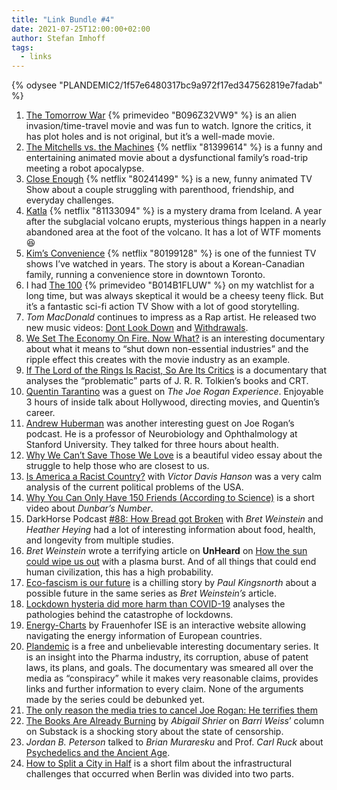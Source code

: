 ```yaml
---
title: "Link Bundle #4"
date: 2021-07-25T12:00:00+02:00
author: Stefan Imhoff
tags:
  - links
---
```


{% odysee "PLANDEMIC2/1f57e6480317bc9a972f17ed347562819e7fadab" %}

1. [The Tomorrow War](https://www.themoviedb.org/movie/588228-the-tomorrow-war) {% primevideo "B096Z32VW9" %} is an alien invasion/time-travel movie and was fun to watch. Ignore the critics, it has plot holes and is not original, but it’s a well-made movie.
2. [The Mitchells vs. the Machines](https://www.themoviedb.org/movie/501929-the-mitchells-vs-the-machines) {% netflix "81399614" %} is a funny and entertaining animated movie about a dysfunctional family’s road-trip meeting a robot apocalypse.
3. [Close Enough](https://www.themoviedb.org/tv/84503-close-enough) {% netflix "80241499" %} is a new, funny animated TV Show about a couple struggling with parenthood, friendship, and everyday challenges.
4. [Katla](https://www.themoviedb.org/tv/104157-katla) {% netflix "81133094" %} is a mystery drama from Iceland. A year after the subglacial volcano erupts, mysterious things happen in a nearly abandoned area at the foot of the volcano. It has a lot of WTF moments 😆
5. [Kim’s Convenience](https://www.themoviedb.org/tv/68106-kim-s-convenience) {% netflix "80199128" %} is one of the funniest TV shows I’ve watched in years. The story is about a Korean-Canadian family, running a convenience store in downtown Toronto.
6. I had [The 100](https://www.themoviedb.org/tv/48866-the-100) {% primevideo "B014B1FLUW" %} on my watchlist for a long time, but was always skeptical it would be a cheesy teeny flick. But it’s a fantastic sci-fi action TV Show with a lot of good storytelling.
7. _Tom MacDonald_ continues to impress as a Rap artist. He released two new music videos: [Dont Look Down](https://youtu.be/rQRww_yhVpQ) and [Withdrawals](https://youtu.be/KOtA6qCh8Vo).
8. [We Set The Economy On Fire. Now What?](https://youtu.be/Cpvm8ZKfKh0) is an interesting documentary about what it means to “shut down non-essential industries” and the ripple effect this creates with the movie industry as an example.
9. [If The Lord of the Rings Is Racist, So Are Its Critics](https://youtu.be/UJyN41f93QQ) is a documentary that analyses the “problematic” parts of J. R. R. Tolkien’s books and CRT.
10. [Quentin Tarantino](https://open.spotify.com/episode/5cdu4y60lq6QXyUbhMpVWH) was a guest on _The Joe Rogan Experience_. Enjoyable 3 hours of inside talk about Hollywood, directing movies, and Quentin’s career.
11. [Andrew Huberman](https://open.spotify.com/episode/0ScxTKuC8EaZpIxAfWZNpu) was another interesting guest on Joe Rogan’s podcast. He is a professor of Neurobiology and Ophthalmology at Stanford University. They talked for three hours about health.
12. [Why We Can’t Save Those We Love](https://youtu.be/P3X4jALZG_w) is a beautiful video essay about the struggle to help those who are closest to us.
13. [Is America a Racist Country?](https://podcasts.apple.com/podcast/triggernometry/id1375568988?i=1000529252834) with _Victor Davis Hanson_ was a very calm analysis of the current political problems of the USA.
14. [Why You Can Only Have 150 Friends (According to Science)](https://youtu.be/-wC8oOyiDhk) is a short video about _Dunbar’s Number_.
15. DarkHorse Podcast [\#88: How Bread got Broken](https://podcasts.apple.com/podcast/bret-weinstein-darkhorse-podcast/id1471581521?i=1000529536740) with _Bret Weinstein_ and _Heather Heying_ had a lot of interesting information about food, health, and longevity from multiple studies.
16. _Bret Weinstein_ wrote a terrifying article on **UnHeard** on [How the sun could wipe us out](https://unherd.com/2021/07/how-the-sun-could-wipe-us-out/) with a plasma burst. And of all things that could end human civilization, this has a high probability.
17. [Eco-fascism is our future](https://unherd.com/2021/07/eco-fascism-is-our-future/) is a chilling story by _Paul Kingsnorth_ about a possible future in the same series as _Bret Weinstein’s_ article.
18. [Lockdown hysteria did more harm than COVID-19](https://nypost.com/2021/07/20/lockdown-hysteria-did-more-harm-than-covid-19/) analyses the pathologies behind the catastrophe of lockdowns.
19. [Energy-Charts](https://energy-charts.info/?l=en) by Frauenhofer ISE is an interactive website allowing navigating the energy information of European countries.
20. [Plandemic](https://plandemicseries.com/) is a free and unbelievable interesting documentary series. It is an insight into the Pharma industry, its corruption, abuse of patent laws, its plans, and goals. The documentary was smeared all over the media as “conspiracy” while it makes very reasonable claims, provides links and further information to every claim. None of the arguments made by the series could be debunked yet.
21. [The only reason the media tries to cancel Joe Rogan: He terrifies them](https://nypost.com/2021/07/17/the-media-only-tries-to-cancel-joe-rogan-because-he-terrifies-them/)
22. [The Books Are Already Burning](https://bariweiss.substack.com/p/the-books-are-already-burning) by _Abigail Shrier_ on _Barri Weiss_’ column on Substack is a shocking story about the state of censorship.
23. _Jordan B. Peterson_ talked to _Brian Muraresku_ and Prof. _Carl Ruck_ about [Psychedelics and the Ancient Age](https://podcasts.apple.com/podcast/the-jordan-b-peterson-podcast/id1184022695?i=1000529586954).
24. [How to Split a City in Half](https://youtu.be/P6qg0sKJJKM) is a short film about the infrastructural challenges that occurred when Berlin was divided into two parts.

